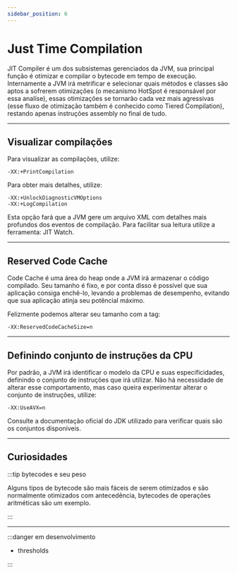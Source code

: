 ```yaml
---
sidebar_position: 6
---
```


# Just Time Compilation

JIT Compiler é um dos subsistemas gerenciados da JVM, sua principal função é otimizar e compilar o bytecode em tempo de 
execução. Internamente a JVM irá metrificar e selecionar quais métodos e classes são aptos a sofrerem otimizações (o mecanismo 
HotSpot é responsável por essa analíse), essas otimizações se tornarão cada vez mais agressivas (esse fluxo de otimização
também é conhecido como Tiered Compilation), restando apenas instruções assembly no final de tudo.

---
## Visualizar compilações

Para visualizar as compilações, utilize:
```shell
-XX:+PrintCompilation
```

Para obter mais detalhes, utilize:
```shell
-XX:+UnlockDiagnosticVMOptions
-XX:+LogCompilation
```
Esta opção fará que a JVM gere um arquivo XML com detalhes mais profundos dos eventos de compilação. Para facilitar sua
leitura utilize a ferramenta: JIT Watch.

---
## Reserved Code Cache

Code Cache é uma área do heap onde a JVM irá armazenar o código compilado. Seu tamanho é fixo, e por conta disso é possível
que sua aplicação consiga enchê-lo, levando a problemas de desempenho, evitando que sua aplicação atinja seu potêncial máximo.

Felizmente podemos alterar seu tamanho com a tag:
```shell
-XX:ReservedCodeCacheSize=n
```

---
## Definindo conjunto de instruções da CPU

Por padrão, a JVM irá identificar o modelo da CPU e suas especificidades, definindo o conjunto de instruções que irá utilizar.
Não há necessidade de alterar esse comportamento, mas caso queira experimentar alterar o conjunto de instruções, utilize:

```shell
-XX:UseAVX=n
```

Consulte a documentação oficial do JDK utilizado para verificar quais são os conjuntos disponíveis.

---
## Curiosidades

:::tip bytecodes e seu peso

Alguns tipos de bytecode são mais fáceis de serem otimizados e são normalmente otimizados com antecedência, bytecodes de
operações aritméticas são um exemplo.

:::

---
:::danger em desenvolvimento

- thresholds

:::